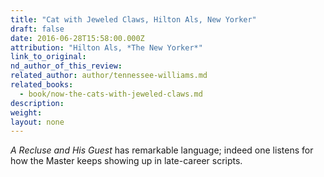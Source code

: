 ```yaml
---
title: "Cat with Jeweled Claws, Hilton Als, New Yorker"
draft: false
date: 2016-06-28T15:58:00.000Z
attribution: "Hilton Als, *The New Yorker*"
link_to_original:
nd_author_of_this_review:
related_author: author/tennessee-williams.md
related_books:
  - book/now-the-cats-with-jeweled-claws.md
description:
weight:
layout: none
---
```

*A Recluse and His Guest* has remarkable language; indeed one listens for how the Master keeps showing up in late-career scripts.

